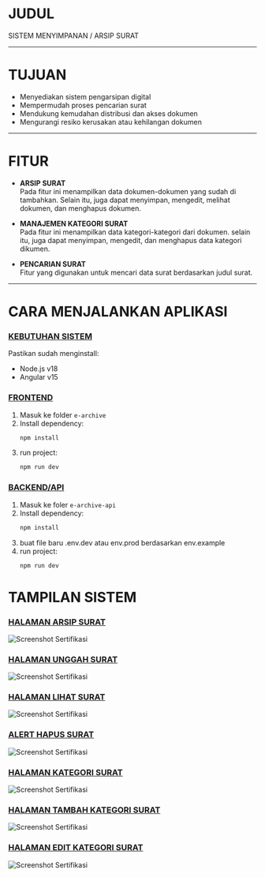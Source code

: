 # **JUDUL**  
SISTEM MENYIMPANAN / ARSIP SURAT  

---

# **TUJUAN**  
- Menyediakan sistem pengarsipan digital  
- Mempermudah proses pencarian surat  
- Mendukung kemudahan distribusi dan akses dokumen
- Mengurangi resiko kerusakan atau kehilangan dokumen   

---

# **FITUR**  
- **ARSIP SURAT**  
  Pada fitur ini menampilkan data dokumen-dokumen yang sudah di tambahkan. Selain itu, juga dapat menyimpan, mengedit, melihat dokumen, dan menghapus dokumen.  

- **MANAJEMEN KATEGORI SURAT**  
  Pada fitur ini menampilkan data kategori-kategori dari dokumen. selain itu, juga dapat menyimpan, mengedit, dan menghapus data kategori dikumen.  

- **PENCARIAN SURAT**  
  Fitur yang digunakan untuk mencari data surat berdasarkan judul surat.  

---

# **CARA MENJALANKAN APLIKASI**

### <u>**KEBUTUHAN SISTEM**</u>
Pastikan sudah menginstall:
- Node.js v18
- Angular v15

### <u>**FRONTEND**</u>  
1. Masuk ke folder `e-archive`  
2. Install dependency:  
   ```bash
   npm install
3. run project:  
   ```bash
   npm run dev
### <u>**BACKEND/API**</u> 
1. Masuk ke foler `e-archive-api`
2. Install dependency:
    ```bash
    npm install
3. buat file baru .env.dev atau env.prod berdasarkan env.example
4. run project:  
   ```bash
   npm run dev

# **TAMPILAN SISTEM**
### <u>**HALAMAN ARSIP SURAT**</u>   
![Screenshot Sertifikasi](img/halaman-asip.png)
### <u>**HALAMAN UNGGAH SURAT**</u>   
![Screenshot Sertifikasi](img/halaman-unggah-surat.png)
### <u>**HALAMAN LIHAT SURAT**</u>   
![Screenshot Sertifikasi](../Sertifikasi/img/halaman-lihat-surat.png)
### <u>**ALERT HAPUS SURAT**</u>   
![Screenshot Sertifikasi](../Sertifikasi/img/hapus-surat.png)
### <u>**HALAMAN KATEGORI SURAT**</u>   
![Screenshot Sertifikasi](../Sertifikasi/img/halaman-kategori-surat.png)
### <u>**HALAMAN TAMBAH KATEGORI SURAT**</u>   
![Screenshot Sertifikasi](../Sertifikasi/img/tambah-kategori.png)
### <u>**HALAMAN EDIT KATEGORI SURAT**</u>   
![Screenshot Sertifikasi](../Sertifikasi/img/edit-kategori.png)
